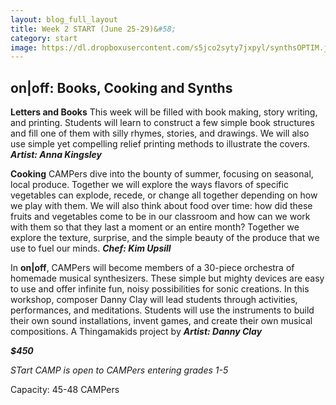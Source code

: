 ```yaml
---
layout: blog_full_layout
title: Week 2 START (June 25-29)&#58; 
category: start
image: https://dl.dropboxusercontent.com/s5jco2syty7jxpyl/synthsOPTIM.jpg?dl=0
---
```



## on|off: Books, Cooking and Synths 

**Letters and Books**
This week will be filled with book making, story writing, and printing. Students will learn to construct a few simple book structures and fill one of them with silly rhymes, stories, and drawings.  We will also use simple yet compelling relief printing methods to illustrate the covers.
**_Artist: Anna Kingsley_**


**Cooking**
CAMPers dive into the bounty of summer, focusing on seasonal, local produce. Together we will explore the ways flavors of specific vegetables can explode, recede, or change all together depending on how we play with them. We will also think about food over time: how did these fruits and vegetables come to be in our classroom and how can we work with them so that they last a moment or an entire month? Together we explore the texture, surprise, and the simple beauty of the produce that we use to fuel our minds.
**_Chef: Kim Upsill_**


In **on|off**, CAMPers will become members of a 30-piece orchestra of homemade musical synthesizers. These simple but mighty devices are easy to use and offer infinite fun, noisy possibilities for sonic creations. In this workshop, composer Danny Clay will lead students through activities, performances, and meditations. Students will use the instruments to build their own sound installations, invent games, and create their own musical compositions. 
A Thingamakids project by **_Artist: Danny Clay_**

**_$450_**

*STart CAMP is open to CAMPers entering grades 1-5*

Capacity: 45-48 CAMPers
